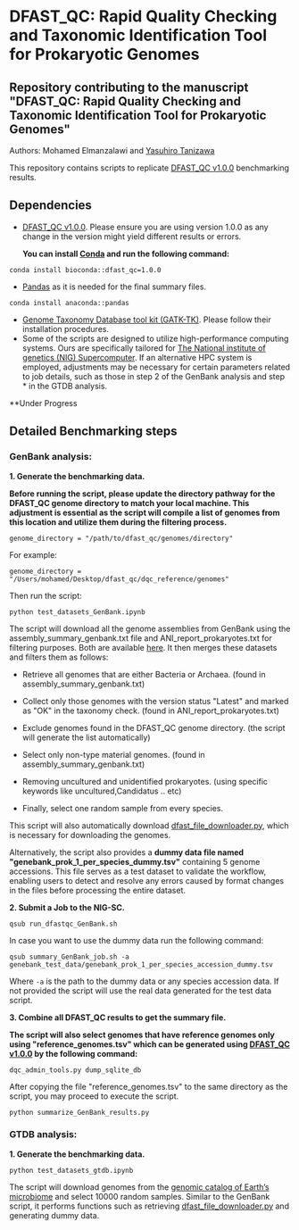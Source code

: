 DFAST_QC: Rapid Quality Checking and Taxonomic Identification Tool for Prokaryotic Genomes
===================
Repository contributing to the manuscript "DFAST_QC: Rapid Quality Checking and Taxonomic Identification Tool for Prokaryotic Genomes"
-------------------
Authors:
Mohamed Elmanzalawi and [Yasuhiro Tanizawa](https://github.com/nigyta)


This repository contains scripts to replicate [DFAST_QC v1.0.0](https://github.com/nigyta/dfast_qc) benchmarking results.

## Dependencies
- [DFAST_QC v1.0.0](https://github.com/nigyta/dfast_qc). Please ensure you are using version 1.0.0 as any change in the version might yield different results or errors.
  
  **You can install [Conda](https://conda.io/projects/conda/en/latest/user-guide/install/index.html) and run the following command:**
```
conda install bioconda::dfast_qc=1.0.0
```
- [Pandas](https://github.com/pandas-dev/pandas) as it is needed for the final summary files.

```
conda install anaconda::pandas
```
- [Genome Taxonomy Database tool kit (GATK-TK)](https://github.com/Ecogenomics/GTDBTk). Please follow their installation procedures. 
- Some of the scripts are designed to utilize high-performance computing systems. Ours are specifically tailored for [The National institute of genetics (NIG) Supercomputer](https://sc.ddbj.nig.ac.jp/en/). If an alternative HPC system is employed, adjustments may be necessary for certain parameters related to job details, such as those in step 2 of the GenBank analysis and step * in the GTDB analysis.

**Under Progress
## Detailed Benchmarking steps
 
### GenBank analysis:
**1. Generate the benchmarking data.**

**Before running the script, please update the directory pathway for the DFAST_QC genome directory to match your local machine. This adjustment is essential as the script will compile a list of genomes from this location and utilize them during the filtering process.**
```
genome_directory = "/path/to/dfast_qc/genomes/directory"
```
For example:
```
genome_directory = "/Users/mohamed/Desktop/dfast_qc/dqc_reference/genomes"
```
Then run the script:
```
python test_datasets_GenBank.ipynb
```

The script will download all the genome assemblies from GenBank using the assembly_summary_genbank.txt file and ANI_report_prokaryotes.txt for filtering purposes. Both are available [here](https://ftp.ncbi.nlm.nih.gov/genomes/ASSEMBLY_REPORTS/). It then merges these datasets and filters them as follows:

- Retrieve all genomes that are either Bacteria or Archaea. (found in assembly_summary_genbank.txt)

- Collect only those genomes with the version status "Latest" and marked as "OK" in the taxonomy check. (found in ANI_report_prokaryotes.txt)

- Exclude genomes found in the DFAST_QC genome directory. (the script will generate the list automatically)

- Select only non-type material genomes. (found in assembly_summary_genbank.txt)

- Removing uncultured and unidentified prokaryotes. (using specific keywords like uncultured,Candidatus .. etc)

- Finally, select one random sample from every species.


This script will also automatically download [dfast_file_downloader.py](https://github.com/nigyta/dfast_core/blob/master/scripts/dfast_file_downloader.py), which is necessary for downloading the genomes. 

Alternatively, the script also provides a **dummy data file named "genebank_prok_1_per_species_dummy.tsv"** containing 5 genome accessions. This file serves as a test dataset to validate the workflow, enabling users to detect and resolve any errors caused by format changes in the files before processing the entire dataset.

**2. Submit a Job to the NIG-SC.**
```
qsub run_dfastqc_GenBank.sh
```
In case you want to use the dummy data run the following command:
```
qsub summary_GenBank_job.sh -a genebank_test_data/genebank_prok_1_per_species_accession_dummy.tsv
```
Where `-a` is the path to the dummy data or any species accession data. If not provided the script will use the real data generated for the test data script.

**3. Combine all DFAST_QC results to get the summary file.**

**The script will also select genomes that have reference genomes only using "reference_genomes.tsv" which can be generated using [DFAST_QC v1.0.0](https://github.com/nigyta/dfast_qc) by the following command:**
```
dqc_admin_tools.py dump_sqlite_db
```
After copying the file "reference_genomes.tsv" to the same directory as the script, you may proceed to execute the script.
```
python summarize_GenBank_results.py
```

### GTDB analysis:
**1. Generate the benchmarking data.**
```
python test_datasets_gtdb.ipynb
```
The script will download genomes from the [genomic catalog of Earth’s microbiome](https://genome.jgi.doe.gov/portal/GEMs/GEMs.home.html) and select 10000 random samples.
Similar to the GenBank script, it performs functions such as retrieving  [dfast_file_downloader.py](https://github.com/nigyta/dfast_core/blob/master/scripts/dfast_file_downloader.py) and generating dummy data.






